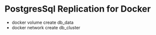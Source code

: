# PostgresSql Replication for Docker

-   docker volume create db_data
-   docker network create db_cluster

